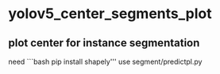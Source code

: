 # yolov5_center_segments_plot
## plot center for instance segmentation
need ```bash pip install shapely'''
use segment/predictpl.py
